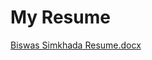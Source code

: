 # My Resume

[Biswas Simkhada Resume.docx](https://github.com/Biswas57/Resume/files/14472100/Biswas.Simkhada.Resume.docx)
